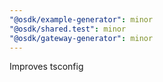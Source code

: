 ```yaml
---
"@osdk/example-generator": minor
"@osdk/shared.test": minor
"@osdk/gateway-generator": minor
---
```


Improves tsconfig
